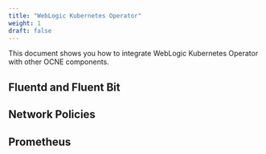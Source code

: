 ```yaml
---
title: "WebLogic Kubernetes Operator"
weight: 1
draft: false
---
```

This document shows you how to integrate WebLogic Kubernetes Operator with other OCNE components.

## Fluentd and Fluent Bit
## Network Policies
## Prometheus
